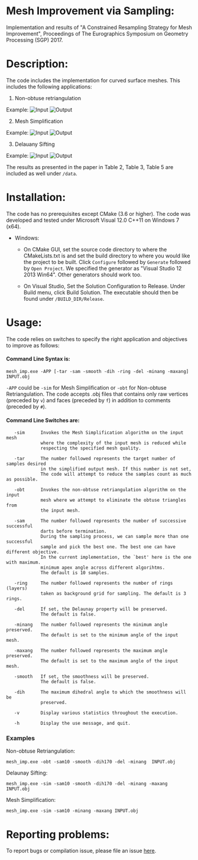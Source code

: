 # Mesh Improvement via Sampling:

Implementation and results of "A Constrained Resampling Strategy for Mesh Improvement", Proceedings of 
The Eurographics Symposium on Geometry Processing (SGP) 2017.

# Description:

The code includes the implementation for curved surface meshes. This includes the following applications:
1) Non-obtuse retriangulation 

Example:
![Input](MeshImp/data/input/gargoyle/input.png)
![Output](MeshImp/data/NonObtuse/gargoyle/output.png)

2) Mesh Simplification 

Example:
![Input](MeshImp/data/input/cvt/davidhead/input.png)
![Output](MeshImp/data/MeshSimplification/cvt/davidhead/output.png)

3) Delauany Sifting

Example:
![Input](MeshImp/data/input/dr/kiss/input.png)
![Output](MeshImp/data/DelaunaySifting/dr/kiss/output.png)


The results as presented in the paper in Table 2, Table 3, Table 5 are included as well under `/data`. 




# Installation:

The code has no prerequisites except CMake (3.6 or higher). The code was developed and tested under Microsoft Visual 12.0 C++11 on Windows 7 (x64).

- Windows:
	* On CMake GUI, set the source code directory to where the CMakeLists.txt is and set the build directory to where you would like the project to be built. Click `Configure` followed by `Generate` followed by `Open Project`. We specified the generator as "Visual Studio 12 2013 Win64". Other generators should work too.

	* On Visual Studio, Set the Solution Configuration to Release. Under Build menu, 	click Build Solution. The executable should then be found under `/BUILD_DIR/Release`.

# Usage:
The code relies on switches to specify the right application and objectives to improve as follows:

#### Command Line Syntax is:
```
mesh_imp.exe -APP [-tar -sam -smooth -dih -ring -del -minang -maxang] INPUT.obj
```
`-APP` could be `-sim` for Mesh Simplification or `-obt` for Non-obtuse Retriangulation. The code accepts .obj files that contains only raw vertices (preceded by `v`) and faces (preceded by `f`) in addition to comments (preceded by `#`).

#### Command Line Switches are:
```
   -sim      Invokes the Mesh Simplification algorithm on the input mesh
             where the complexity of the input mesh is reduced while
             respecting the specified mesh quality.
             
   -tar      The number followed represents the target number of samples desired
             in the simplified output mesh. If this number is not set, 
             The code will attempt to reduce the samples count as much as possible.

   -obt      Invokes the non-obtuse retriangulation algorithm on the input
             mesh where we attempt to eliminate the obtuse triangles from 
             the input mesh.

   -sam      The number followed represents the number of successive successful
             darts before termination.
			 During the sampling process, we can sample more than one successful
			 sample and pick the best one. The best one can have different objective.
			 In the current implementation, the `best' here is the one with maximum.
			 minimum apex angle across different algorihtms.
             The default is 10 samples.
			 
   -ring     The number followed represents the number of rings (layers)
             taken as background grid for sampling. The default is 3 rings.

   -del      If set, the Delaunay property will be preserved.
             The default is false.

   -minang   The number followed represents the minimum angle preserved.
             The default is set to the minimum angle of the input mesh.
			 
   -maxang   The number followed represents the maximum angle preserved.
             The default is set to the maximum angle of the input mesh.   

   -smooth   If set, the smoothness will be preserved.
             The default is false.
			 
   -dih      The maximum dihedral angle to which the smoothness will be
             preserved.
			 
   -v        Display various statistics throughout the execution.
   
   -h        Display the use message, and quit.
  ```

### Examples

Non-obtuse Retriangulation:

```
mesh_imp.exe -obt -sam10 -smooth -dih170 -del -minang  INPUT.obj
```

Delaunay Sifting:
```
mesh_imp.exe -sim -sam10 -smooth -dih170 -del -minang -maxang INPUT.obj
```

Mesh Simplification:
```
mesh_imp.exe -sim -sam10 -minang -maxang INPUT.obj
```


# Reporting problems:

To report bugs or compilation issue, please file an issue [here](https://github.com/Ahdhn/MeshImp/issues).